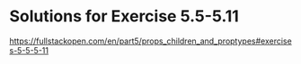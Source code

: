 # Solutions for Exercise 5.5-5.11
https://fullstackopen.com/en/part5/props_children_and_proptypes#exercises-5-5-5-11

